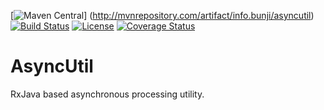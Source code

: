 [![Maven Central](https://img.shields.io/maven-central/v/info.bunji/asyncutil.svg)]
(http://mvnrepository.com/artifact/info.bunji/asyncutil)
[![Build Status](https://img.shields.io/travis/bunjik/asyncutil/master.svg)](https://travis-ci.org/bunjik/asyncutil)
[![License](http://img.shields.io/:license-apache-blue.svg)](https://www.apache.org/licenses/LICENSE-2.0.html)
[![Coverage Status](https://img.shields.io/coveralls/bunjik/asyncutil/master.svg)](https://coveralls.io/github/bunjik/asyncutil?branch=master)
# AsyncUtil
RxJava based asynchronous processing utility.
